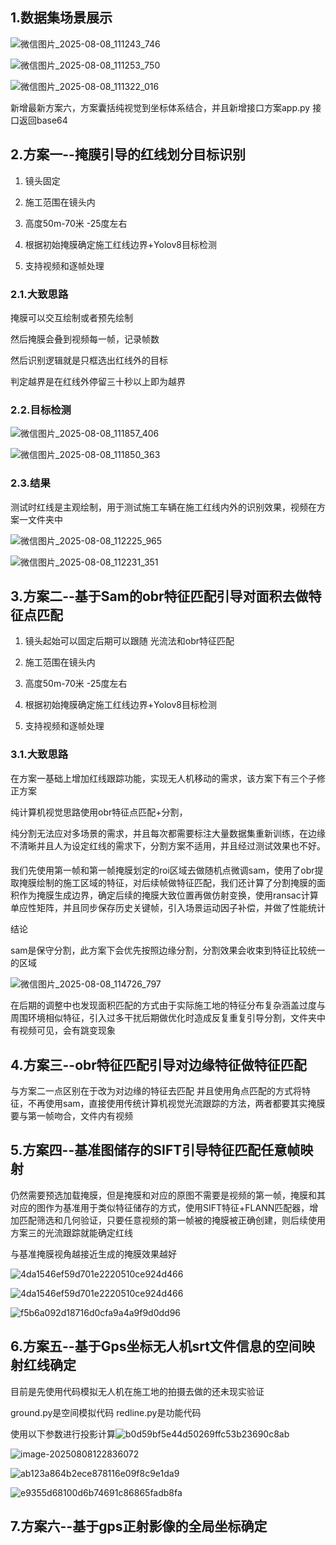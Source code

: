 ## 1.数据集场景展示

![微信图片_2025-08-08_111243_746](./pic/微信图片_2025-08-08_111243_746.jpg)

![微信图片_2025-08-08_111253_750](./pic/微信图片_2025-08-08_111253_750.jpg)

![微信图片_2025-08-08_111322_016](./pic/微信图片_2025-08-08_111322_016.png)

新增最新方案六，方案囊括纯视觉到坐标体系结合，并且新增接口方案app.py 接口返回base64
## 2.方案一--掩膜引导的红线划分目标识别

1. 镜头固定
2. 施工范围在镜头内
3. 高度50m-70米 -25度左右

4. 根据初始掩膜确定施工红线边界+Yolov8目标检测
5. 支持视频和逐帧处理

### 2.1.大致思路

掩膜可以交互绘制或者预先绘制

然后掩膜会叠到视频每一帧，记录帧数

然后识别逻辑就是只框选出红线外的目标

判定越界是在红线外停留三十秒以上即为越界

### 2.2.目标检测

![微信图片_2025-08-08_111857_406](./pic/微信图片_2025-08-08_111857_406.jpg)

![微信图片_2025-08-08_111850_363](./pic/微信图片_2025-08-08_111850_363.jpg)

### 2.3.结果

测试时红线是主观绘制，用于测试施工车辆在施工红线内外的识别效果，视频在方案一文件夹中

![微信图片_2025-08-08_112225_965](./pic/微信图片_2025-08-08_112225_965.jpg)

![微信图片_2025-08-08_112231_351](./pic/微信图片_2025-08-08_112231_351.png)



## 3.方案二--基于Sam的obr特征匹配引导对面积去做特征点匹配

1. 镜头起始可以固定后期可以跟随 光流法和obr特征匹配
2. 施工范围在镜头内
3. 高度50m-70米 -25度左右

3. 根据初始掩膜确定施工红线边界+Yolov8目标检测
4. 支持视频和逐帧处理

### 3.1.大致思路

在方案一基础上增加红线跟踪功能，实现无人机移动的需求，该方案下有三个子修正方案



纯计算机视觉思路使用obr特征点匹配+分割，

纯分割无法应对多场景的需求，并且每次都需要标注大量数据集重新训练，在边缘不清晰并且人为设定红线的需求下，分割方案不适用，并且经过测试效果也不好。

#### 

我们先使用第一帧和第一帧掩膜划定的roi区域去做随机点微调sam，使用了obr提取掩膜绘制的施工区域的特征，对后续帧做特征匹配，我们还计算了分割掩膜的面积作为掩膜生成边界，确定后续的掩膜大致位置再做仿射变换，使用ransac计算单应性矩阵，并且同步保存历史关键帧，引入场景运动因子补偿，并做了性能统计  

结论

sam是保守分割，此方案下会优先按照边缘分割，分割效果会收束到特征比较统一的区域

![微信图片_2025-08-08_114726_797](./pic/微信图片_2025-08-08_114726_797.png)

在后期的调整中也发现面积匹配的方式由于实际施工地的特征分布复杂涵盖过度与周围环境相似特征，引入过多干扰后期做优化时造成反复重复引导分割，文件夹中有视频可见，会有跳变现象

## 4.方案三--obr特征匹配引导对边缘特征做特征匹配

与方案二一点区别在于改为对边缘的特征去匹配 并且使用角点匹配的方式将特征，不再使用sam，直接使用传统计算机视觉光流跟踪的方法，两者都要其实掩膜要与第一帧吻合，文件内有视频

## 5.方案四--基准图储存的SIFT引导特征匹配任意帧映射

仍然需要预选加载掩膜，但是掩膜和对应的原图不需要是视频的第一帧，掩膜和其对应的图作为基准用于类似特征储存的方式，使用SIFT特征+FLANN匹配器，增加匹配筛选和几何验证，只要任意视频的第一帧被的掩膜被正确创建，则后续使用方案三的光流跟踪就能确定红线

与基准掩膜视角越接近生成的掩膜效果越好

![4da1546ef59d701e2220510ce924d466](./pic/d1d2654eefd3cfc1d76806fddb318386.jpg)

![4da1546ef59d701e2220510ce924d466](./pic/4da1546ef59d701e2220510ce924d466-1754627054273-13.jpg)

![f5b6a092d18716d0cfa9a4a9f9d0dd96](./pic/f5b6a092d18716d0cfa9a4a9f9d0dd96.jpg)

## 6.方案五--基于Gps坐标无人机srt文件信息的空间映射红线确定

目前是先使用代码模拟无人机在施工地的拍摄去做的还未现实验证

ground.py是空间模拟代码 redline.py是功能代码

使用以下参数进行投影计算![b0d59bf5e44d50269ffc53b23690c8ab](./pic/b0d59bf5e44d50269ffc53b23690c8ab.png)

![image-20250808122836072](./pic/image-20250808122836072.png)

![ab123a864b2ece878116e09f8c9e1da9](./pic/ab123a864b2ece878116e09f8c9e1da9.png)

![e9355d68100d6b74691c86865fadb8fa](./pic/d9d31edb3526cef24df19d236baa89f5.png)

## 7.方案六--基于gps正射影像的全局坐标确定


